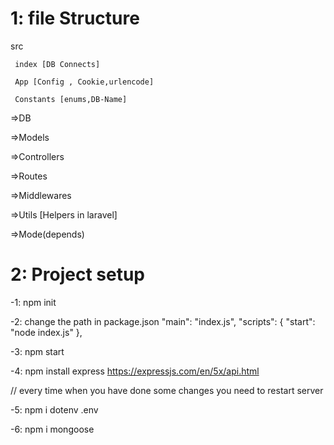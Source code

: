 # 1: file Structure
 src

     index [DB Connects]

     App [Config , Cookie,urlencode]

     Constants [enums,DB-Name]
  


=>DB

=>Models

=>Controllers

=>Routes

=>Middlewares

=>Utils  [Helpers in laravel]

=>Mode(depends)



# 2:  Project setup 
-1: npm init

-2: change the path in package.json 
       "main": "index.js",
       "scripts": {
           "start": "node index.js"
        },

-3: npm start

-4: npm install express
https://expressjs.com/en/5x/api.html

// every time when you have done some changes you need to restart server

-5: npm i dotenv
    .env

-6: npm i mongoose
